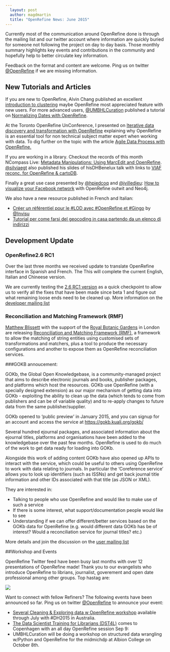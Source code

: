```yaml
---
  layout: post
  author: magdmartin
  title: "OpenRefine News: June 2015"
---
```


Currently most of the communication around OpenRefine done is through the mailing list and our twitter account where information are quickly buried for someone not following the project on day to day basis. Those monthly summary highlights key events and contributions in the community and hopefully help to better circulate key information. 

Feedback on the format and content are welcome. Ping us on twitter [@OpenRefine](http://twitter.com/OpenRefine) if we are missing information.

## New Tutorials and Articles

If you are new to OpenRefine, Alvin Chang published an excellent [introduction to clustering](http://trendct.org/2015/04/24/john-jonathan-and-johnny-how-to-merge-them-in-open-refine/) maybe OpenRefine most appreciated feature with new users. For more advanced users, [@UMBHLCuration](http://twitter.com/UMBHLCuration) published a tutorial on [Normalizing Dates with OpenRefine](http://archival-integration.blogspot.ca/2015/06/normalizing-dates-with-openrefine.html).

At the Toronto OpenRefine UnConference, I presented on [Iterative data discovery and transformation with OpenRefine](http://www.slideshare.net/MartinMagdinier/iterative-data-discovery-and-transformation-with-open-refine) explaining why OpenRefine is an essential tool for non technical subject matter expert when working with data. To dig further on the topic with the article [Agile Data Process with OpenRefine.](http://ow.ly/OMC6X) 

If you are working in a library. Checkout the records of this month NCompass Live: [Metadata Manipulations: Using MarcEdit and OpenRefine](http://nlc.nebraska.gov/scripts/calendar/eventshow.asp?ProgID=14290). [@silviaegt](http://twitter.com/silviaegt) also published his slides of hisDHBenelux talk with links to [VIAF reconc. for OpenRefine & cartoDB](https://prezi.com/atejujdtq8g9/literary-constellations/).

Finally a great use case presented by [@hpiedcoq](http://twitter.com/hpiedcoq) and [@jvilledieu](http://twitter.com/jvilledieu): [How to visualize your Facebook network](http://ow.ly/OkxZG) with OpenRefine outwit and Neo4j.


We also have a new resource published in French and Italian:

* [Créer un référentiel pour le #LOD avec #OpenRefine et #Gingo](http://t.co/npSEf6TJH8) by [@Invisu](http://twitter.com/) 
* [Tutorial per come farsi del geocoding in casa partendo da un elenco di indirizzi](http://ow.ly/NOxBi)

## Development Update

### OpenRefine2.6 RC1

Over the last three months we received update to translate OpenRefine interface in Spanish and French. The  This will complete the current English, Italian and Chineese version. 

We are currently testing the [2.6 RC1 version](https://github.com/OpenRefine/OpenRefine/releases/tag/v2.6-rc1) as a quick checkpoint to allow us to verify all the fixes that have been made since beta 1 and figure out what remaining loose ends need to be cleaned up. More information on the [developer mailing list](https://groups.google.com/d/msg/openrefine-dev/eip_ikUiNvA/voPoHqkuS0EJ)

### Reconciliation and Matching Framework (RMF)

[Matthew Blissett](https://github.com/MattBlissett) with the support of the [Royal Botanic Gardens](http://www.kew.org/) in London are releasing [Reconciliation and Matching Framework (RMF)](https://github.com/RBGKew/Reconciliation-and-Matching-Framework), a framework to allow the matching of string entities using customised sets of transformations and matchers, plus a tool to produce the necessary configurations and another to expose them as OpenRefine reconciliation services. 



###GOKB annoucement:

GOKb, the Global Open Knowledgebase, is a community-managed project that aims to describe electronic journals and books, publisher packages, and platforms which host the resources. GOKb use OpenRefine (with a specially designed extension) as our major mechanism of getting data into GOKb - exploiting the ability to clean up the data (which tends to come from publishers and can be of variable quality) and to re-apply changes to future data from the same publisher/supplier.

GOKb opened to ‘public preview’ in January 2015, and you can signup for an account and access the service at https://gokb.kuali.org/gokb/

Several hundred ejournal packages, and associated information about the ejournal titles, platforms and organisations have been added to the knowledgebase over the past few months. OpenRefine is used to do much of the work to get data ready for loading into GOKb.

Alongside this work of adding content GOKb have also opened up APIs to interact with the service, which could be useful to others using OpenRefine to work with data relating to journals. In particular the ‘Coreference service’ allows you to look up identifiers (such as ISSNs) and get back journal title information and other IDs associated with that title (as JSON or XML).

They are interested in:

* Talking to people who use OpenRefine and would like to make use of such a service
* If there is some interest, what support/documentation people would like to see
* Understanding if we can offer different/better services based on the GOKb data for OpenRefine (e.g. would different data GOKb has be of interest? Would a reconciliation service for journal titles? etc.)

More details and join the discussion on the [user mailing list](https://groups.google.com/d/msg/openrefine/c_BM4H9jk2o/x4ED1VB_WwUJ)


##Workshop and Events

OpenRefine Twitter feed have been busy last months with over 12 presentations of OpenRefine made! Thank you to our evangelists who introduce OpenRefine to librians, journalist, goverement and open date professional among other groups. Top hastag are: 

<a href="http://3.bp.blogspot.com/-T8LGwAEz3YQ/VZQvLSKD9NI/AAAAAAAANKE/j8k6PoN6YZM/s1600/news-june2015.png"><img src="http://3.bp.blogspot.com/-T8LGwAEz3YQ/VZQvLSKD9NI/AAAAAAAANKE/j8k6PoN6YZM/s1600/news-june2015.png" class="inset" /></a>

Want to connect with fellow Refiners? The following events have been announced so far. Ping us on twitter [@OpenRefine](http://twitter.com/) to announce your event:

* [Several Cleaning & Exploring data w OpenRefine workshop](http://tinyurl.com/nsjrhmm) available through July with #DH2015 in Australia. 
* [The Data Scientist Training for Librarians (DST4L)](http://ow.ly/NOxgm) comes to Copenhagen with an all day OpenRefine session Sep 9: 
* UMBHLCuration will be doing a workshop on structured data wrangling w/Python and OpenRefine for the midmichdp at Albion College on October 8th.
